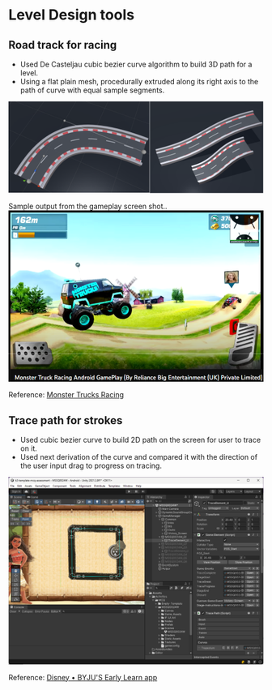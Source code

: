 # Level Design tools

## Road track for racing
* Used De Casteljau cubic bezier curve algorithm to build 3D path for a level.
* Using a flat plain mesh, procedurally extruded along its right axis to the path of curve with equal sample segments.

![Sample](images/track.png) 

Sample output from the gameplay screen shot.. 
![Sample](images/track_screen.png) 

Reference:
[Monster Trucks Racing](https://apps.apple.com/us/app/monster-trucks-racing/id949846482)



## Trace path for strokes
* Used cubic bezier curve to build 2D path on the screen for user to trace on it.
* Used next derivation of the curve and compared it with the direction of the user input drag to progress on tracing.

![Sample](images/trace.png) 

Reference:
[Disney • BYJU'S Early Learn app](https://play.google.com/store/apps/details?id=com.byjus.k3&hl=en_IN&gl=US)